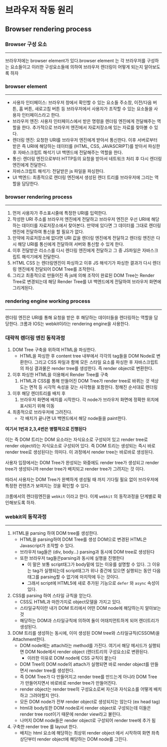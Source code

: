 # 브라우저 작동 원리

## Browser rendering process

### Browser 구성 요소

---

브라우저에는 browser element가 있다.browser element 는 각 브라우저를 구성하는 요소들이고 이러한 구성요소들에 의하여 브라우저 렌더링이 어떻게 되는지 알아보도록 하자

### browser element

---

- 사용자 인터페이스: 브라우저 창에서 확인할 수 있는 요소들 주소창, 이전/다음 버튼, 홈 버튼, 새로고침 버튼 등 브라우저에서 사용자가 조작할 수 있는 요소들을 사용자 인터페이스라고 한다.
- 브라우저 엔진: 사용자 인터페이스에서 받은 명령을 렌더링 엔진에게 전달해주는 역할을 한다. 추가적으로 브라우저 엔진에서 자료저장소에 있는 자료를 찾아볼 수 있다.
- 렌더링 엔진: 요청한 URI를 브라우저 엔진에게 받아서 통신한다. 이후 서버로부터 받은 즉 URI에 해당하는 데이터를 (HTML, CSS, JAVASCRIPT)를 받아서 파싱한 후 자바스크립트 해석기 UI 백엔드에 전달해주는 역할을 한다.
- 통신: 렌더링 엔진으로부터 HTTP등의 요청을 받아서 네트워크 처리 후 다시 렌더링 엔진에게 전달한다.
- 자바스크립트 해석기: 전달받은 js 파일을 파싱한다.
- UI 백엔드: 최종적으로 렌더링 엔진에서 생성된 렌더 트리를 브라우저에 그리는 역할을 담당한다.

### browser rendering process

---

1. 먼저 사용자가 주소표시줄에 특정한 URI를 입력한다.
2. 작성한 URI 주소를 브라우저 엔진에게 전달하고 브라우저 엔진은 우선 URI에 해당하는 데이터를 자료저장소에서 찾아본다. 만약에 있다면 그 데이터를 그대로 렌더링 엔진에 전달하여 통신을 할 필요가 없다.
3. 만약에 자료저장소에 없다면 URI 값을 렌더링 엔진에게 전달하고 렌더링 엔진은 다시 해당 URI를 통신에게 전달하여 서버와 통신할 수 있게 한다.
4. 이후 전달받은 리소스를 다시 렌더링 엔진에게 전달하고 그 중 JS파일은 자바스크립트 해석기에게 전달한다.
5. HTML CSS 는 렌더링엔진이 파싱하고 이후 JS 해석기가 파싱한 결과가 다시 렌더링 엔진에게 전달되어 DOM Tree를 조작한다.
6. 그리고 최종적으로 만들어진 즉 js에 의해 조작이 완료된 DOM Tree는 Render Tree로 변경되는데 해당 Render Tree를 UI 백엔드에게 전달하여 브라우저 화면에 그리게된다.

### rendering engine working process

---

렌더링 엔진은 URI를 통해 요청을 받은 후 해당하는 데이터들을 렌더링하는 역할을 담당한다. 크롬과 IOS는 webkit이라는 rendering engine을 사용한다.

### 대략적 렌더링 엔진 동작과정

1. DOM Tree 구축을 위하여 HTML을 파싱한다.
   - HTML을 파싱한 후 content tree 내부에서 각각의 tag들을 DOM Node로 변환한다. 그리고 CSS 파일과 함께 모든 스타일 요소를 파싱한 후 자바스크립트의 파싱 결과물은 render tree를 생성한다. 즉 render object로 변환한다.
2. 이후 파싱한 HTML을 이용해서 Render Tree를 구축
   1. HTML과 CSS를 통해 만들어진 DOM Tree가 render tree로 바뀌는 것 색상 도는 면적 등 시각적 속성을 갖는 사각형을 포함한다. 정해진 순서대로 렌더링
3. 이후 해당 렌더트리를 배치 후
   1. 브라우저 화면에 배치를 시작한다. 각 node가 브라우저 화면에 정확한 위치에 표시되기 위해 이동
4. 최종적으로 브라우저에 그려진다.
   - 각 배치가 끝나면 UI 백엔드에서 해당 node들을 paint한다.

**여기서 1번과 2,3,4번은 병렬적으로 진행된다**

이는 즉 DOM 트리는 DOM 요소라는 자식요소로 구성되어 있고 render tree로 render object라는 자식요소로 구성되어 있다. 즉 DOM 트리는 생성되는 즉시 바로 render tree로 생성된다는 의미다. 이 과정에서 render tree는 바로바로 생성된다.

사용자 입장에서는 DOM Tree가 완성되는 와중에도 render tree가 생성되고 render tree가 생성되니까 render tree가 배치되고 render tree가 그려지는 것 이다.

따라서 사용자는 DOM Tree가 완벽하게 생성될 때 까지 기다릴 필요 없이 브라우저에 특정한 컨텐츠가 보여지는 것을 확인할 수 있다.

크롬에서의 렌더링엔진을 `webkit` 이라고 한다. 이제 `webkit` 의 동작과정을 단계별로 확인해보도록 하자.

### webkit의 동작과정

---

1. HTML을 parsing 하여 DOM tree를 생성한다.
   - HTML을 parsing하여 DOM Tree를 생성 DOM으로 변경된 HTML은 Javascript가 조작할 수 있다.
   - 브라우저 tag들은 (div, body…) parsing과 동시에 DOM tree로 생성된다
   - 또한 브라우저 tag들은parsing과 동시에 실행을 진행한다
     - 이 말은 보통 script태그가 body밑에 있는 이유를 설명할 수 있다. 그 이유는 tag가 실행되는데 script태그가 위나 중간에 있으면 실행되는 동안 다음 태그를 parsing할 수 없기에 마지막에 두는 것이다.
     - 그래서 script에 HTML5에 새로 추가된 기능으로 `defer` 와 `async` 속성이 있다.
2. CSS를 parsing 하여 스타일 규칙을 얻는다.
   - CSS도 HTML과 마찬가지로 object모델을 가지고 있다.
   - 스타일규칙이란 내가 DOM 트리에서 어떤 DOM node에 해당하는지 알아보는 것
   - 해당하는 DOM과 스타일규칙에 의하여 둘이 어태치먼트하게 되어 렌더트리가 생성된다.
3. DOM 트리를 생성하는 동시에, 이미 생성된 DOM tree와 스타일규칙(CSSOM)을 Attachment한다.
   - DOM node에는 attach라는 method를 가진다. 여기서 해당 메서드가 실행되면 DOM Node에서 render object (렌더트리의 구성요소)로 변환된다.
     - 이러한 이유로 DOM node에 CSS 규칙이 붙는다
   - DOM Tree의 DOM node의 attach가 실행되면 바로 render object를 만들면서 render tree를 생성한다.
   - 즉 DOM Tree가 다 만들어지고 render tree를 만드는게 아니라 DOM Tree 가 만들어지면서 바로바로 render tree가 만들어진다.
   - render object는 render tree의 구성요소로써 자신과 자식요소를 어떻게 배치하고 그려야할지 안다.
   - 모든 DOM node가 전부 render object로 생성되지는 않는다 (ex head tag)
   - html과 body또한 DOM node로서 render object로 구성되는데 이들은 render tree root이기 때문에 render view라고 불린다.
   - 나머지 DOM node들은 render object로 구성되어 render tree에 추가 됨
4. 구축한 render tree 를 layout 한다.
   - 배치는 html 요소에 해당하는 최상위 render object 에서 시작하여 화면 좌측상단부터 render object에 해당하는 DOM node를 그린다.

